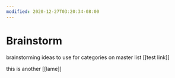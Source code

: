 ```yaml
---
modified: 2020-12-27T03:20:34-08:00
---
```


# Brainstorm

brainstorming ideas to use for categories on master list [[test link]]

this is another [[lame]]